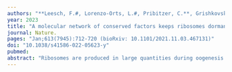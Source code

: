 ```yaml
---
authors: "**Leesch, F.#, Lorenzo-Orts, L.#, Pribitzer, C.**, Grishkovskaya, I., **Roehsner, J., Chugunova, A.**, Matzinger, M., Roitinger, E., Belacic, K., Kandolf, S., Lin, TY., Mechtler, K., Meinhart, A., Haselbach, D.#, **Pauli, A.#**"
year: 2023
title: "A molecular network of conserved factors keeps ribosomes dormant in the egg"
journal: Nature.
pages: "Jan;613(7945):712-720 (bioRxiv: 10.1101/2021.11.03.467131)"
doi: "10.1038/s41586-022-05623-y"
pubmed: 
abstract: "Ribosomes are produced in large quantities during oogenesis and are stored in the egg. However, the egg and early embryo are translationally repressed1,2,3,4. Here, using mass spectrometry and cryo-electron microscopy analyses of ribosomes isolated from zebrafish (Danio rerio) and Xenopus laevis eggs and embryos, we provide molecular evidence that ribosomes transition from a dormant state to an active state during the first hours of embryogenesis. Dormant ribosomes are associated with four conserved factors that form two modules, consisting of Habp4–eEF2 and death associated protein 1b (Dap1b) or Dap in complex with eIF5a. Both modules occupy functionally important sites and act together to stabilize ribosomes and repress translation. Dap1b (also known as Dapl1 in mammals) is a newly discovered translational inhibitor that stably inserts into the polypeptide exit tunnel. Addition of recombinant zebrafish Dap1b protein is sufficient to block translation and reconstitute the dormant egg ribosome state in a mammalian translation extract in vitro. Thus, a developmentally programmed, conserved ribosome state has a key role in ribosome storage and translational repression in the egg."
---
```

